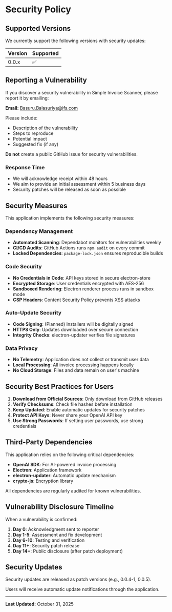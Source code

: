 # Security Policy

## Supported Versions

We currently support the following versions with security updates:

| Version | Supported          |
| ------- | ------------------ |
| 0.0.x   | :white_check_mark: |

## Reporting a Vulnerability

If you discover a security vulnerability in Simple Invoice Scanner, please report it by emailing:

**Email:** Basuru.Balasuriya@ifs.com

Please include:
- Description of the vulnerability
- Steps to reproduce
- Potential impact
- Suggested fix (if any)

**Do not** create a public GitHub issue for security vulnerabilities.

### Response Time

- We will acknowledge receipt within 48 hours
- We aim to provide an initial assessment within 5 business days
- Security patches will be released as soon as possible

## Security Measures

This application implements the following security measures:

### Dependency Management
- **Automated Scanning**: Dependabot monitors for vulnerabilities weekly
- **CI/CD Audits**: GitHub Actions runs `npm audit` on every commit
- **Locked Dependencies**: `package-lock.json` ensures reproducible builds

### Code Security
- **No Credentials in Code**: API keys stored in secure electron-store
- **Encrypted Storage**: User credentials encrypted with AES-256
- **Sandboxed Rendering**: Electron renderer process runs in sandbox mode
- **CSP Headers**: Content Security Policy prevents XSS attacks

### Auto-Update Security
- **Code Signing**: (Planned) Installers will be digitally signed
- **HTTPS Only**: Updates downloaded over secure connection
- **Integrity Checks**: electron-updater verifies file signatures

### Data Privacy
- **No Telemetry**: Application does not collect or transmit user data
- **Local Processing**: All invoice processing happens locally
- **No Cloud Storage**: Files and data remain on user's machine

## Security Best Practices for Users

1. **Download from Official Sources**: Only download from GitHub releases
2. **Verify Checksums**: Check file hashes before installation
3. **Keep Updated**: Enable automatic updates for security patches
4. **Protect API Keys**: Never share your OpenAI API key
5. **Use Strong Passwords**: If setting user passwords, use strong credentials

## Third-Party Dependencies

This application relies on the following critical dependencies:

- **OpenAI SDK**: For AI-powered invoice processing
- **Electron**: Application framework
- **electron-updater**: Automatic update mechanism
- **crypto-js**: Encryption library

All dependencies are regularly audited for known vulnerabilities.

## Vulnerability Disclosure Timeline

When a vulnerability is confirmed:

1. **Day 0**: Acknowledgment sent to reporter
2. **Day 1-5**: Assessment and fix development
3. **Day 6-10**: Testing and verification
4. **Day 11+**: Security patch release
5. **Day 14+**: Public disclosure (after patch deployment)

## Security Updates

Security updates are released as patch versions (e.g., 0.0.4-1, 0.0.5).

Users will receive automatic update notifications through the application.

---

**Last Updated:** October 31, 2025
